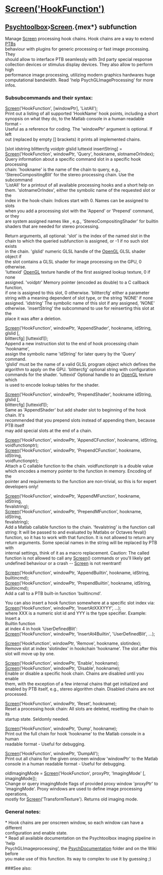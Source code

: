 # [Screen('HookFunction')](Screen-HookFunction) 
## [Psychtoolbox](Pyschtoolbox)&#8250;[Screen](Screen).{mex*} subfunction


Manage [Screen](Screen) processing hook chains. Hook chains are a way to extend [PTBs](PTBs)  
behaviour with plugins for generic processing or fast image processing. They  
should allow to interface PTB seamlessly with 3rd party special response  
collection devices or stimulus display devices. They also allow to perform high  
performance image processing, utilizing modern graphics hardwares huge  
computational bandwidth. Read 'help PsychGLImageProcessing' for more infos.  
  
  
### Subsubcommands and their syntax:   
  
[Screen](Screen)('HookFunction', [windowPtr], 'ListAll');   
Print out a listing of all supported 'HookName' hook points, including a short  
synopsis on what they do, to the Matlab console in a human readable format -  
Useful as a reference for coding. The 'windowPtr' argument is optional. If left  
out (replaced by empty [] brackets) it prints all implemented chains.  
  
[slot idstring blittercfg voidptr glslid luttexid insertString] =  
[Screen](Screen)('HookFunction', windowPtr, 'Query', hookname, slotnameOrIndex);  
Query information about a specific command slot in a specific hook processing  
chain: 'hookname' is the name of the chain to query, e.g.,  
'StereoCompositingBlit' for the stereo processing chain. Use the subcommand  
'ListAll' for a printout of all available processing hooks and a short help on  
them. 'slotnameOrIndex', either the symbolic name of the requested slot or the  
index in the hook-chain: Indices start with 0. Names can be assigned to slots  
when you add a processing slot with the 'Append' or 'Prepend' command, or they  
are system assigned names like , e.g., 'StereoCompositingShader' for builtin  
shaders that are needed for stereo processing.  
  
Return arguments, all optional: 'slot' is the index of the named slot in the  
chain to which the queried subfunction is assigned, or -1 if no such slot exists  
in the chain. 'glslid' numeric GLSL handle of the [OpenGL](OpenGL) GLSL shader object if  
the slot contains a GLSL shader for image processing on the GPU, 0 otherwise.  
'luttexid' [OpenGL](OpenGL) texture handle of the first assigned lookup texture, 0 if none  
assigned. 'voidptr' Memory pointer (encoded as double) to a C callback function,  
if one is assigned to this slot, 0 otherwise. 'blittercfg' either a parameter  
string with a meaning dependent of slot type, or the string 'NONE' if none  
assigned. 'idstring' The symbolic name of this slot if any assigned, 'NONE'  
otherwise. 'insertString' the subcommand to use for reinserting this slot at the  
place it was after a deletion.  
  
[Screen](Screen)('HookFunction', windowPtr, 'AppendShader', hookname, idString, glslid [,  
blittercfg] [luttexid1]);   
Append a new instruction slot to the end of hook processing chain 'hookname',  
assign the symbolic name 'idString' for later query by the 'Query' command.  
'glslid' must be the name of a valid GLSL program object which defines the  
algorithm to apply on the GPU. 'blittercfg' optional string with configuration  
commands for the shader. 'luttexid' Optional handle to an [OpenGL](OpenGL) texture which  
is used to encode lookup tables for the shader.  
  
[Screen](Screen)('HookFunction', windowPtr, 'PrependShader', hookname idString, glslid [,  
blittercfg] [luttexid1]);   
Same as 'AppendShader' but add shader slot to beginning of the hook chain. It's  
recommended that you prepend slots instead of appending them, because PTB itself  
may add special slots at the end of a chain.  
  
[Screen](Screen)('HookFunction', windowPtr, 'AppendCFunction', hookname, idString,  
voidfunctionptr);   
[Screen](Screen)('HookFunction', windowPtr, 'PrependCFunction', hookname, idString,  
voidfunctionptr);   
Attach a C callable function to the chain. voidfunctionptr is a double value  
which encodes a memory pointer to the function in memory. Encoding of the  
pointer and requirements to the function are non-trivial, so this is for expert  
developers only!  
  
[Screen](Screen)('HookFunction', windowPtr, 'AppendMFunction', hookname, idString,  
fevalstring);   
[Screen](Screen)('HookFunction', windowPtr, 'PrependMFunction', hookname, idString,  
fevalstring);   
Add a Matlab callable function to the chain. 'fevalstring' is the function call  
string: It will be passed to and evaluated by Matlabs or Octaves feval()  
function, so it has to work with that function. It is not allowed to return any  
return arguments. Some special names in the string will be replaced by PTB with  
internal settings, think of it as a macro replacement. Caution: The called  
function is not allowed to call any [Screen](Screen)() commands or you'll likely get  
undefined behaviour or a crash -- [Screen](Screen) is not reentrant!  
  
[Screen](Screen)('HookFunction', windowPtr, 'AppendBuiltin', hookname, idString,  
builtincmd);   
[Screen](Screen)('HookFunction', windowPtr, 'PrependBuiltin', hookname, idString,  
builtincmd);   
Add a call to a PTB built-in function 'builtincmd'.  
  
You can also insert a hook function somewhere at a specific slot index via:  
[Screen](Screen)('HookFunction', windowPtr, 'InsertAtXXXYYY', ...);  
where XXX is a numeric slot id and YYY is the type specifier. Example: Insert a  
Builtin function  
at index 4 in hook 'UserDefinedBlit':  
[Screen](Screen)('HookFunction', windowPtr, 'InsertAt4Builtin', 'UserDefinedBlit', ...);  
  
  
[Screen](Screen)('Hookfunction', windowPtr, 'Remove', hookname, slotindex);  
Remove slot at index 'slotindex' in hookchain 'hookname'. The slot after this  
slot will move up by one.  
  
  
[Screen](Screen)('HookFunction', windowPtr, 'Enable', hookname);   
[Screen](Screen)('HookFunction', windowPtr, 'Disable', hookname);   
Enable or disable a specific hook chain. Chains are disabled until you enable  
them, with the exception of a few internal chains that get initialized and  
enabled by PTB itself, e.g., stereo algorithm chain. Disabled chains are not  
processed.  
  
[Screen](Screen)('HookFunction', windowPtr, 'Reset', hookname);   
Reset a processing hook chain: All slots are deleted, resetting the chain to its  
startup state. Seldomly needed.   
  
[Screen](Screen)('HookFunction', windowPtr, 'Dump', hookname);   
Print out the full chain for hook 'hookname' to the Matlab console in a human  
readable format - Useful for debugging.  
  
[Screen](Screen)('HookFunction', windowPtr, 'DumpAll');   
Print out all chains for the given onscreen window 'windowPtr' to the Matlab  
console in a human readable format - Useful for debugging.  
  
oldImagingMode = [Screen](Screen)('HookFunction', proxyPtr, 'ImagingMode' [,  
imagingMode]);   
Change or query imagingMode flags of provided proxy window 'proxyPtr' to  
'imagingMode'. Proxy windows are used to define image processing operations,  
mostly for [Screen](Screen)('TransformTexture'). Returns old imaging mode.  
  
### General notes:  
  
\* Hook chains are per onscreen window, so each window can have a different  
configuration and enable state.  
\* Read all available documentation on the Psychtoolbox imaging pipeline in 'help  
PsychGLImageprocessing', the [PsychDocumentation](PsychDocumentation) folder and on the Wiki before  
you make use of this function. Its way to complex to use it by guessing ;)  
  


###See also:

